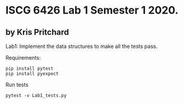 # ISCG 6426 Lab 1 Semester 1 2020.
## by Kris Pritchard

Lab1: Implement the data structures to make all the tests pass.

Requirements:

```shell
pip install pytest
pip install pyexpect
```

Run tests

```shell
pytest -v Lab1_tests.py
```

